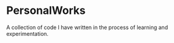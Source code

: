 # PersonalWorks
A collection of code I have written in the process of learning and experimentation. 
